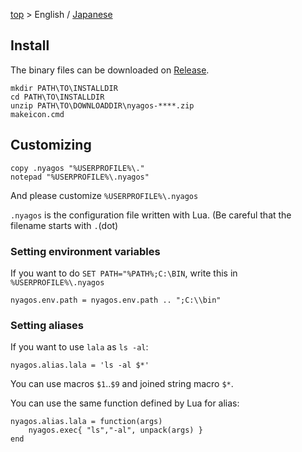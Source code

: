 [top](../readme.md) &gt; English / [Japanese](./01-Install_ja.md)

## Install

The binary files can be downloaded on [Release](https://github.com/nyaosorg/nyagos/releases).

    mkdir PATH\TO\INSTALLDIR
    cd PATH\TO\INSTALLDIR
    unzip PATH\TO\DOWNLOADDIR\nyagos-****.zip
    makeicon.cmd

## Customizing

    copy .nyagos "%USERPROFILE%\."
    notepad "%USERPROFILE%\.nyagos"

And please customize `%USERPROFILE%\.nyagos`

`.nyagos` is the configuration file written with Lua.
(Be careful that the filename starts with `.`(dot)

### Setting environment variables

If you want to do `SET PATH="%PATH%;C:\BIN`,
write this in `%USERPROFILE%\.nyagos`

    nyagos.env.path = nyagos.env.path .. ";C:\\bin"

### Setting aliases

If you want to use `lala` as `ls -al`:

    nyagos.alias.lala = 'ls -al $*'

You can use macros `$1`..`$9` and joined string macro `$*`.

You can use the same function defined by Lua for alias:

    nyagos.alias.lala = function(args)
        nyagos.exec{ "ls","-al", unpack(args) }
    end
